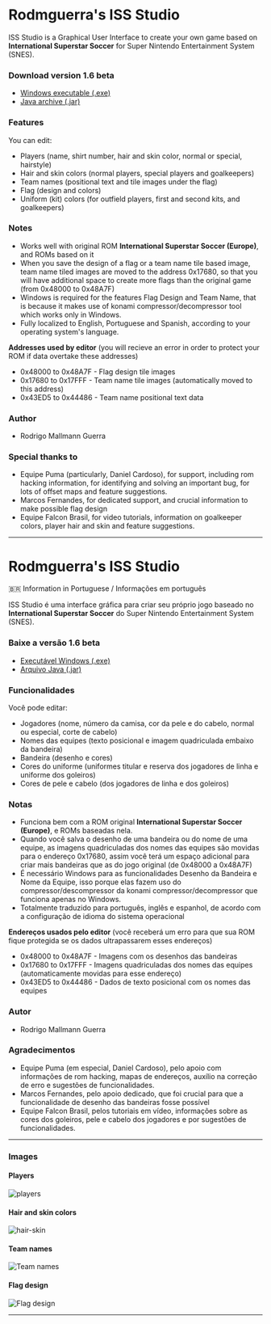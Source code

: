 # Rodmguerra's ISS Studio

ISS Studio is a Graphical User Interface to create your own game based on **International Superstar Soccer** for Super Nintendo Entertainment System (SNES).


### Download version 1.6 beta ###
- [Windows executable (.exe)](https://github.com/rodmguerra/issparser/releases/download/v1.6-beta/rodmguerra-iss-studio-1.6-beta-windows.zip)
- [Java archive (.jar)](https://github.com/rodmguerra/issparser/releases/download/v1.6-beta/rodmguerra-iss-studio-1.6-beta-jarfile.zip)

### Features ###
You can edit:
- Players (name, shirt number, hair and skin color, normal or special, hairstyle)
- Hair and skin colors (normal players, special players and goalkeepers)
- Team names (positional text and tile images under the flag)
- Flag (design and colors)
- Uniform (kit) colors (for outfield players, first and second kits, and goalkeepers)

### Notes ###
- Works well with original ROM **International Superstar Soccer (Europe)**, and ROMs based on it
- When you save the design of a flag or a team name tile based image, team name tiled images are moved to the address 0x17680, so that you will have additional space to create more flags than the original game (from 0x48000 to 0x48A7F)
- Windows is required for the features Flag Design and Team Name, that is because it makes use of konami compressor/decompressor tool which works only in Windows.
- Fully localized to English, Portuguese and Spanish, according to your operating system's language.

**Addresses used by editor** (you will recieve an error in order to protect your ROM if data overtake these addresses)
- 0x48000 to 0x48A7F - Flag design tile images
- 0x17680 to 0x17FFF - Team name tile images (automatically moved to this address)
- 0x43ED5 to 0x44486 - Team name positional text data

### Author ###
* Rodrigo Mallmann Guerra

### Special thanks to
* Equipe Puma (particularly, Daniel Cardoso), for support, including rom hacking information, for identifying and solving an important bug, for lots of offset maps and feature suggestions.
* Marcos Fernandes, for dedicated support, and crucial information to make possible flag design
* Equipe Falcon Brasil, for video tutorials, information on goalkeeper colors, player hair and skin and feature suggestions.

---

# Rodmguerra's ISS Studio
🇧🇷 Information in Portuguese / Informações em português

ISS Studio é uma interface gráfica para criar seu próprio jogo baseado no **International Superstar Soccer** do Super Nintendo Entertainment System (SNES).


### Baixe a versão 1.6 beta ###
- [Executável Windows (.exe)](https://github.com/rodmguerra/issparser/releases/download/v1.5-beta/rodmguerra-iss-studio-1.5-beta-windows.zip)
- [Arquivo Java (.jar)](https://github.com/rodmguerra/issparser/releases/download/v1.5-beta/rodmguerra-iss-studio-1.5-beta-jarfile.zip)


### Funcionalidades ###
Você pode editar:
- Jogadores (nome, número da camisa, cor da pele e do cabelo, normal ou especial, corte de cabelo)
- Nomes das equipes (texto posicional e imagem quadriculada embaixo da bandeira)
- Bandeira (desenho e cores)
- Cores do uniforme (uniformes titular e reserva dos jogadores de linha e uniforme dos goleiros)
- Cores de pele e cabelo (dos jogadores de linha e dos goleiros)

### Notas ###
- Funciona bem com a ROM original **International Superstar Soccer (Europe)**, e ROMs baseadas nela.
- Quando você salva o desenho de uma bandeira ou do nome de uma equipe, as imagens quadriculadas dos nomes das equipes são movidas para o endereço 0x17680, assim você terá um espaço adicional para criar mais bandeiras que as do jogo original (de 0x48000 a 0x48A7F)
- É necessário Windows para as funcionalidades Desenho da Bandeira e Nome da Equipe, isso porque elas fazem uso do compressor/descompressor da konami compressor/decompressor que funciona apenas no Windows. 
- Totalmente traduzido para português, inglês e espanhol, de acordo com a configuração de idioma do sistema operacional

**Endereços usados pelo editor** (você receberá um erro para que sua ROM fique protegida se os dados ultrapassarem esses endereços)
- 0x48000 to 0x48A7F - Imagens com os desenhos das bandeiras
- 0x17680 to 0x17FFF - Imagens quadriculadas dos nomes das equipes (automaticamente movidas para esse endereço)
- 0x43ED5 to 0x44486 - Dados de texto posicional com os nomes das equipes

### Autor ###
* Rodrigo Mallmann Guerra

### Agradecimentos ###
* Equipe Puma (em especial, Daniel Cardoso), pelo apoio com informações de rom hacking, mapas de endereços, auxílio na correção de erro e sugestões de funcionalidades.
* Marcos Fernandes, pelo apoio dedicado, que foi crucial para que a funcionalidade de desenho das bandeiras fosse possível
* Equipe Falcon Brasil, pelos tutoriais em vídeo, informações sobre as cores dos goleiros, pele e cabelo dos jogadores e por sugestões de funcionalidades.

---

### Images ###
#### Players ####
![players](https://user-images.githubusercontent.com/1441876/147856394-54d090dc-cf29-4f61-a10f-1e6c32f33893.png)

#### Hair and skin colors ####
![hair-skin](https://user-images.githubusercontent.com/1441876/147856395-78cb2560-8f05-40e6-b398-cfc76e3e63c7.png)

#### Team names ####
![Team names](https://user-images.githubusercontent.com/1441876/146484653-892e5aba-cbfb-4580-9594-74d98fa5897f.png)

#### Flag design ####
![Flag design](https://user-images.githubusercontent.com/1441876/145671018-c48e3605-cda3-45b8-b940-dd28a9a542b6.png)

---
